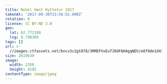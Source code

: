 ```yaml
---
title: NoVel Høst Hyttetur 2017
takenAt: '2017-09-30T13:56:52.000Z'
rotation: 0
license: CC BY-ND 3.0
geo:
  lat: 62.771188
  lng: 8.798308
tags: []
url: >-
  //images.ctfassets.net/bncv3c2gt878/3RMEFVxEuTJ6UFQH4gqNEh/e8f0de1d43307eb79469521c8e2f5b1c/novel-hst-hyttetur-2017_37389582076_o
size: 2619639
image:
  width: 2358
  height: 4192
contentType: image/jpeg
---
```


